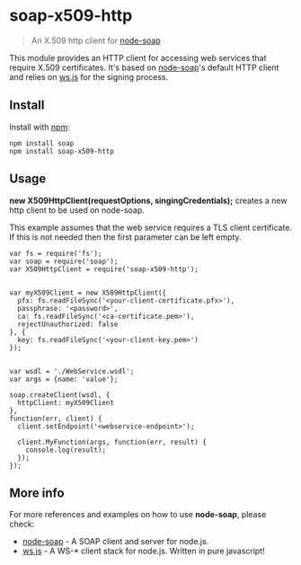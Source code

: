 # soap-x509-http
> An X.509 http client for [node-soap](https://github.com/vpulim/node-soap)

This module provides an HTTP client for accessing web services that require X.509 certificates.
It's based on [node-soap](https://github.com/vpulim/node-soap)'s default HTTP client and relies on [ws.js](https://github.com/yaronn/ws.js) for the signing process.


## Install

Install with [npm](http://github.com/isaacs/npm):

```
npm install soap
npm install soap-x509-http

```

## Usage

**new X509HttpClient(requestOptions, singingCredentials);** creates a new http client to be used on node-soap.

This example assumes that the web service requires a TLS client certificate. If this is not needed then the first parameter can be left empty.


```
var fs = require('fs');
var soap = require('soap');
var X509HttpClient = require('soap-x509-http');


var myX509Client = new X509HttpClient({
  pfx: fs.readFileSync('<your-client-certificate.pfx>'),
  passphrase: '<password>',
  ca: fs.readFileSync('<ca-certificate.pem>'),
  rejectUnauthorized: false
}, {
  key: fs.readFileSync('<your-client-key.pem>')
});


var wsdl = './WebService.wsdl';
var args = {name: 'value'};

soap.createClient(wsdl, {
  httpClient: myX509Client
},
function(err, client) {
  client.setEndpoint('<webservice-endpoint>');

  client.MyFunction(args, function(err, result) {
    console.log(result);
  });
});

```

## More info
For more references and examples on how to use **node-soap**, please check:

- [node-soap](https://github.com/vpulim/node-soap) - A SOAP client and server for node.js.
- [ws.js](https://github.com/yaronn/ws.js) - A WS-* client stack for node.js. Written in pure javascript!

